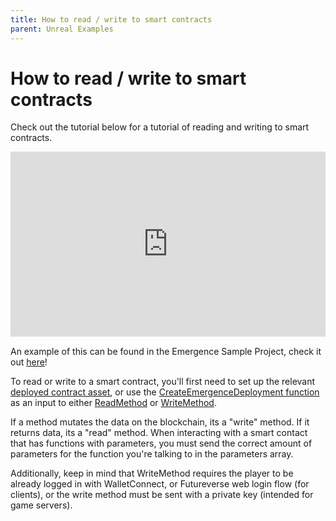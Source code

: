 ```yaml
---
title: How to read / write to smart contracts
parent: Unreal Examples
---
```


# How to read / write to smart contracts


Check out the tutorial below for a tutorial of reading and writing to smart contracts.
<iframe src="https://www.youtube.com/embed/thcO1Mx5AP8" style="aspect-ratio: 1.7; border: 0; width: 100%;" allowfullscreen="" scrolling="no" allow="accelerometer *; clipboard-write *; encrypted-media *; gyroscope *; picture-in-picture *; web-share *;"></iframe>

An example of this can be found in the Emergence Sample Project, check it out [here](https://github.com/CrucibleNetworksLtd/EmergenceSDKUnreal/releases)!

To read or write to a smart contract, you'll first need to set up the relevant [deployed contract asset](./Unreal/AssetTypes), or use the [CreateEmergenceDeployment function](./Unreal/APIs/EmergenceCore/CreateEmergenceDeployment) as an input to either [ReadMethod](/Unreal/APIs/EmergenceBlockchainWallet/ReadMethod) or [WriteMethod](/Unreal/APIs/EmergenceBlockchainWallet/WriteMethod).

 If a method mutates the data on the blockchain, its a "write" method. If it returns data, its a "read" method. When interacting with a smart contact that has functions with parameters, you must send the correct amount of parameters for the function you're talking to in the parameters array.
 
 Additionally, keep in mind that WriteMethod requires the player to be already logged in with WalletConnect, or Futureverse web login flow (for clients), or the write method must be sent with a private key (intended for game servers). 

